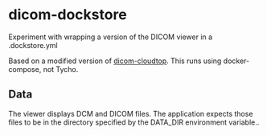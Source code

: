 # dicom-dockstore

Experiment with wrapping a version of the DICOM viewer in a .dockstore.yml

Based on a modified version of [dicom-cloudtop](https://github.com/heliumplusdatastage/app-support-prototype/tree/develop/dockstore-yaml-proposals/dicom-cloudtop). This runs using docker-compose, not Tycho.

## Data

The viewer displays DCM and DICOM files. The application expects those files to be in the directory specified by
the DATA_DIR environment variable..
